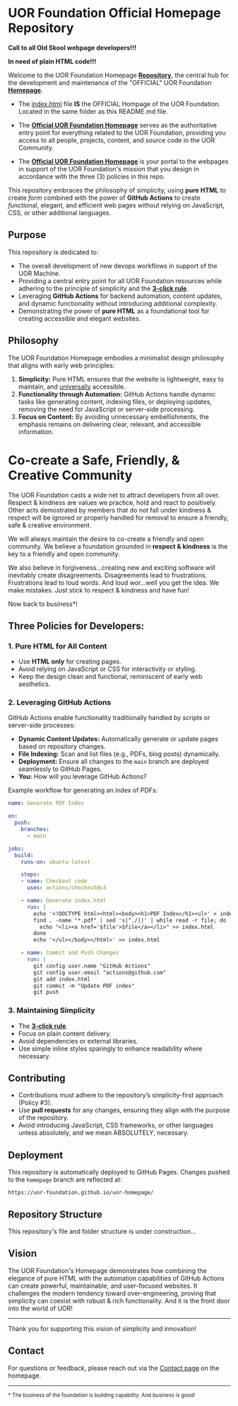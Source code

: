 # UOR Foundation Official Homepage Repository

**Call to all Old Skool webpage developers!!!**

**In need of plain HTML code!!!**

Welcome to the UOR Foundation Homepage [**Repository**](https://github.com/UOR-Foundation/uor-homepage), the central hub for the development and maintenance of the "OFFICIAL" UOR Foundation [**Homepage**](https://uor-foundation.github.io/uor-homepage/). 

- The [index.html](./index.html) file **IS** the OFFICIAL Hompage of the UOR Foundation. Located in the same folder as this README.md file.

- The [**Official UOR Foundation Homepage**](https://uor-foundation.github.io/uor-homepage/) serves as the authoritative entry point for everything related to the UOR Foundation, providing you access to all people, projects, content, and source code in the UOR Community.

- The [**Official UOR Foundation Homepage**](https://uor-foundation.github.io/uor-homepage/) is your portal to the webpages in support of the UOR Foundation's mission that you design in accordance with the three (3) policies in this repo.

This repository embraces the philosophy of simplicity, using **pure HTML** to create *form* combined with the power of **GitHub Actions** to create *function*al, elegant, and efficient web pages without relying on JavaScript, CSS, or other additional languages.

## Purpose
This repository is dedicated to:
- The overall development of new devops workflows in support of the UOR Machine.
- Providing a central entry point for all UOR Foundation resources while adhering to the principle of simplicity and the [**3-click rule**](https://en.wikipedia.org/wiki/Three-click_rule).
- Leveraging **GitHub Actions** for backend automation, content updates, and dynamic functionality without introducing additional complexity.
- Demonstrating the power of **pure HTML** as a foundational tool for creating accessible and elegant websites.

## Philosophy
The UOR Foundation Homepage embodies a minimalist design philosophy that aligns with early web principles:
1. **Simplicity:** Pure HTML ensures that the website is lightweight, easy to maintain, and <u>universally</u> accessible.
2. **Functionality through Automation:** GitHub Actions handle dynamic tasks like generating content, indexing files, or deploying updates, removing the need for JavaScript or server-side processing.
3. **Focus on Content:** By avoiding unnecessary embellishments, the emphasis remains on delivering clear, relevant, and accessible information.

# Co-create a Safe, Friendly, & Creative Community
The UOR Foundation casts a wide net to attract developers from all over. Respect & kindness are values we practice, hold and react to positively. Other acts demostrated by members that do not fall under kindness & respect will be ignored or properly handled for removal to ensure a friendly, safe & creative environment. 

We will always maintain the desire to co-create a friendly and open community. We believe a foundation grounded in **respect & kindness** is the key to a friendly and open community.

We also believe in forgiveness...creating new and exciting software will inevitably create disagreements. Disagreements lead to frustrations. Frustrations lead to loud words. And loud wor...well you get the idea. We make mistakes. Just stick to respect & kindness and have fun!

 Now back to business*!

## Three Policies for Developers:

### 1. **Pure HTML for All Content**
- Use **HTML only** for creating pages.
- Avoid relying on JavaScript or CSS for interactivity or styling.
- Keep the design clean and functional, reminiscent of early web aesthetics.

### 2. **Leveraging GitHub Actions**
GitHub Actions enable functionality traditionally handled by scripts or server-side processes:
- **Dynamic Content Updates:** Automatically generate or update pages based on repository changes.
- **File Indexing:** Scan and list files (e.g., PDFs, blog posts) dynamically.
- **Deployment:** Ensure all changes to the `main` branch are deployed seamlessly to GitHub Pages.
- **You:** How will you leverage GitHub Actions?

Example workflow for generating an index of PDFs:
```yaml
name: Generate PDF Index

on:
  push:
    branches:
      - main

jobs:
  build:
    runs-on: ubuntu-latest

    steps:
    - name: Checkout code
      uses: actions/checkout@v3

    - name: Generate index.html
      run: |
        echo '<!DOCTYPE html><html><body><h1>PDF Index</h1><ul>' > index.html
        find . -name "*.pdf" | sed 's|^./||' | while read -r file; do
          echo "<li><a href='$file'>$file</a></li>" >> index.html
        done
        echo '</ul></body></html>' >> index.html

    - name: Commit and Push Changes
      run: |
        git config user.name "GitHub Actions"
        git config user.email "actions@github.com"
        git add index.html
        git commit -m "Update PDF index"
        git push
```

### 3. **Maintaining Simplicity**
- The [**3-click rule**](https://en.wikipedia.org/wiki/Three-click_rule).
- Focus on plain content delivery.
- Avoid dependencies or external libraries.
- Use simple inline styles sparingly to enhance readability where necessary.

## Contributing
- Contributions must adhere to the repository’s simplicity-first approach (Policy #3).
- Use **pull requests** for any changes, ensuring they align with the purpose of the repository.
- Avoid introducing JavaScript, CSS frameworks, or other languages unless absolutely, and we mean ABSOLUTELY, necessary.

## Deployment
This repository is automatically deployed to GitHub Pages. Changes pushed to the `homepage` branch are reflected at:
```
https://uor-foundation.github.io/uor-homepage/
```

## Repository Structure
This repository's file and folder structure is under construction...

## Vision
The UOR Foundation's Homepage demonstrates how combining the elegance of pure HTML with the automation capabilities of GitHub Actions can create powerful, maintainable, and user-focused websites. It challenges the modern tendency toward over-engineering, proving that simplicity can coexist with robust & rich functionality. And it is the front door into the world of UOR!

---

Thank you for supporting this vision of simplicity and innovation!

## Contact
For questions or feedback, please reach out via the [Contact page](https://<org-name>.github.io/uor-pages/contact.html) on the homepage.

---

<small>* The business of the foundation is building capability. And business is good!</small>
